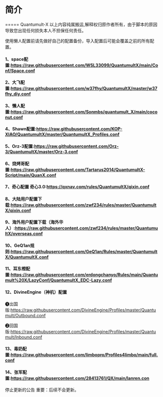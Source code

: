 # 简介
=====
Quantumult-X
以上内容纯属搬运,解释权归原作者所有，由于脚本的原因导致您出现任何损失本人不担保任何责任。


使用懒人配置前请先做好自己的配置备份，导入配置后可能会覆盖之前的所有配置。

#### 1、space配置:https://raw.githubusercontent.com/WSL33099/QuantumultX/main/Conf/Space.conf

#### 2、大飞配置:https://raw.githubusercontent.com/w37fhy/QuantumultX/master/w37fhy_diy.conf

#### 3、懒人配置:https://raw.githubusercontent.com/Sonmbs/quantumult_X/main/coconut.conf 

#### 4、Shawn配置:https://raw.githubusercontent.com/KOP-XIAO/QuantumultX/master/QuantumultX_Profiles.conf 

#### 5、Orz-3配置:https://raw.githubusercontent.com/Orz-3/QuantumultX/master/Orz-3.conf 

#### 6、烧烤哥配置:https://raw.githubusercontent.com/Tartarus2014/QuantumultX-Script/main/QuanX.conf

#### 7、奇心配置 奇心3.0:https://qxnav.com/rules/QuantumultX/qixin.conf

#### 8、大陆用户配置下载:https://raw.githubusercontent.com/zwf234/rules/master/QuantumultX/qixin.conf

#### 9、海外用户配置下载（海外华人）:https://raw.githubusercontent.com/zwf234/rules/master/QuantumultX/overseas.conf

#### 10、GeQ1an规则:https://raw.githubusercontent.com/GeQ1an/Rules/master/QuantumultX/QuantumultX.conf 

#### 11、耳东橙配置:https://raw.githubusercontent.com/erdongchanyo/Rules/main/Quantumult%20X/LazyConf/QuantumultX_EDC-Lazy.conf

#### 12、DivineEngine（神机）配置
❶出国版:https://raw.githubusercontent.com/DivineEngine/Profiles/master/Quantumult/Outbound.conf

❷回国版:https://raw.githubusercontent.com/DivineEngine/Profiles/master/Quantumult/Inbound.conf

#### 13、毒奶配置:https://raw.githubusercontent.com/limbopro/Profiles4limbo/main/full.conf

#### 14、张军配置:https://raw.githubusercontent.com/28413761/QX/main/lanren.con





停止更新的公告
重要：后续不会更新。






